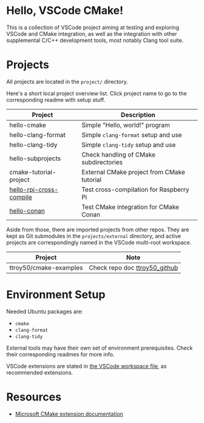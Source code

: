 # Hello, VSCode CMake!

This is a collection of VSCode project aiming at testing and exploring
VSCode and CMake integration, as well as the integration with other
supplemental C/C++ development tools, most notably Clang tool suite.

# Projects

All projects are located in the `project/` directory.

Here's a short local project overview list. Click project name to go to
the corresponding readme with setup stuff.

|Project                    |Description
|---------------------------|-------------------------------------------
|hello-cmake                |Simple "Hello, world!" program
|hello-clang-format         |Simple `clang-format` setup and use
|hello-clang-tidy           |Simple `clang-tidy` setup and use
|hello-subprojects          |Check handling of CMake subdirectories
|cmake-tutorial-project     |External CMake project from CMake tutorial
|[hello-rpi-cross-compile]  |Test cross-compilation for Raspberry Pi
|[hello-conan]              |Test CMake integration for CMake Conan 

Aside from those, there are imported projects from other repos. They are
kept as Git submodules in the `projects/external` directory, and active
projects are correspondingly named in the VSCode multi-root workspace.

|Project                        |Note
|-------------------------------|---------------------------------------
|ttroy50/cmake-examples         |Check repo doc [ttroy50_github]

# Environment Setup

Needed Ubuntu packages are:

*   `cmake`
*   `clang-format`
*   `clang-tidy`

External tools may have their own set of environment prerequisites.
Check their corresponding readmes for more info.

VSCode extensions are stated in [the VSCode workspace
file](hello-vscode-cmake.code-workspace), as recommended extensions.

# Resources

*   [Microsoft CMake extension documentation][ms_cmake_ext_doc]

[ms_cmake_ext_doc]: <https://vector-of-bool.github.io/docs/vscode-cmake-tools/index.html>

[hello-rpi-cross-compile]: <hello-rpi-cross-compile/readme.md>
[hello-conan]: <hello-conan/readme.md>
[ttroy50_github]: <https://github.com/ttroy50/cmake-examples/README.adoc>
